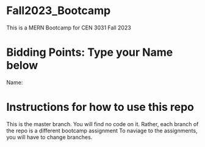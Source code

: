 # Fall2023_Bootcamp
This is a MERN Bootcamp for CEN 3031 Fall 2023

# Bidding Points: Type your Name below
Name: 

# Instructions for how to use this repo
This is the master branch. You will find no code on it.
Rather, each branch of the repo is a different bootcamp assignment
To naviage to the assignments, you will have to change branches.

